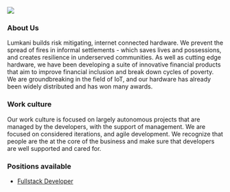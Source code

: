 ![](https://avatars3.githubusercontent.com/u/18303687?s=400&u=cdffc0d3253e9247ed24d5a3e70a712cef71d133&v=4)

### About Us

Lumkani builds risk mitigating, internet connected hardware. We prevent the spread of fires in informal settlements - which saves lives and possessions, and creates resilience in underserved communities. As well as cutting edge hardware, we have been developing a suite of innovative financial products that aim to improve financial inclusion and break down cycles of poverty.
We are groundbreaking in the field of IoT, and our hardware has already been widely distributed and has won many awards.

### Work culture

Our work culture is focused on largely autonomous projects that are managed by the developers, with the support of management. We are focused on considered iterations, and agile development. We recognize that people are the at the core of the business and make sure that developers are well supported and cared for.

### Positions available

* [Fullstack Developer](/positions/fullstack-developer.html)

